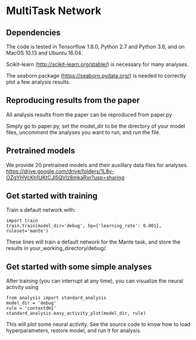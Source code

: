 # MultiTask Network

## Dependencies
The code is tested in Tensorflow 1.8.0, Python 2.7 and Python 3.6, and on MacOS 10.13 and Ubuntu 16.04.

Scikit-learn (http://scikit-learn.org/stable/) is necessary for many analyses.

The seaborn package (https://seaborn.pydata.org/) is needed to correctly
plot a few analysis results.

## Reproducing results from the paper
All analysis results from the paper can be reproduced from paper.py

Simply go to paper.py, set the model_dir to be the directory of your 
model files, uncomment the analyses you want to run, and run the file.

## Pretrained models
We provide 20 pretrained models and their auxillary data files for
analyses.
https://drive.google.com/drive/folders/1L8v-OZgYHVcKh1UKtCJl5QVlz8mkaRxr?usp=sharing

## Get started with training
Train a default network with:

    import train
    train.train(model_dir='debug', hp={'learning_rate': 0.001}, ruleset='mante')

These lines will train a default network for the Mante task, and store the
results in your_working_directory/debug/.

## Get started with some simple analyses
After training (you can interrupt at any time), you can visualize the neural
activity using

    from analysis import standard_analysis
    model_dir = 'debug'
    rule = 'contextdm1'
    standard_analysis.easy_activity_plot(model_dir, rule)

This will plot some neural activity. See the source code to know how to load
hyperparameters, restore model, and run it for analysis.
